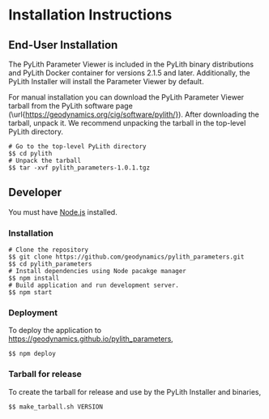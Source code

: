 # Installation Instructions

## End-User Installation

The PyLith Parameter Viewer is included in the PyLith binary
distributions and PyLith Docker container for versions 2.1.5 and
later. Additionally, the PyLith Installer will install the Parameter
Viewer by default.

For manual installation you can download the PyLith Parameter Viewer
tarball from the PyLith software page
(\url{https://geodynamics.org/cig/software/pylith/}). After
downloading the tarball, unpack it. We recommend unpacking the tarball
in the top-level PyLith directory.
```
# Go to the top-level PyLith directory
$$ cd pylith
# Unpack the tarball
$$ tar -xvf pylith_parameters-1.0.1.tgz
```

## Developer

You must have [Node.js](https://nodejs.org) installed.

### Installation

```
# Clone the repository
$$ git clone https://github.com/geodynamics/pylith_parameters.git
$$ cd pylith_parameters
# Install dependencies using Node pacakge manager
$$ npm install
# Build application and run development server.
$$ npm start
```

### Deployment

To deploy the application to
https://geodynamics.github.io/pylith_parameters,
```
$$ npm deploy
```

### Tarball for release

To create the tarball for release and use by the PyLith Installer and
binaries,
```
$$ make_tarball.sh VERSION
```
